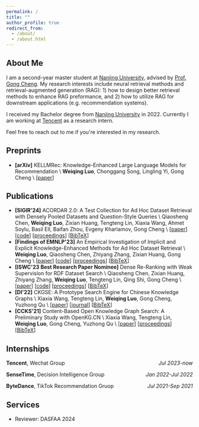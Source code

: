 ```yaml
---
permalink: /
title: ""
author_profile: true
redirect_from: 
  - /about/
  - /about.html
---
```


## About Me

I am a second-year master student at [Nanjing University](https://www.nju.edu.cn/en/), advised by [Prof. Gong Cheng](http://ws.nju.edu.cn/~gcheng).
My research interests include neural retrieval methods and retrieval-augmented generation (RAG): 1) how to design better retrieval methods to enhance RAG preformance, and 2) how to utilize RAG for downstream applications (e.g. recommendation systems).

I received my Bachelor degree from [Nanjing University](https://www.nju.edu.cn/en/) in 2022. 
Currently I am working at [Tencent](https://www.tencent.com/en-us) as a research intern.

Feel free to reach out to me if you're interested in my research.

## Preprints

- **[arXiv]** KELLMRec: Knowledge-Enhanced Large Language Models for Recommendation \\
**Weiqing Luo**, Chonggang Song, Lingling Yi, Gong Cheng \\
[[paper](https://arxiv.org/abs/2403.06642)]

## Publications

- **[SIGIR'24]** ACORDAR 2.0: A Test Collection for Ad Hoc Dataset Retrieval with Densely Pooled Datasets and Question-Style Queries \\
Qiaosheng Chen, **Weiqing Luo**, Zixian Huang, Tengteng Lin, Xiaxia Wang, Ahmet Soylu, Basil Ell, Baifan Zhou, Evgeny Kharlamov, Gong Cheng \\
[[paper](https://hcnaeg.github.io)]
[[code](https://github.com/nju-websoft/ACORDAR-2)]
[[proceedings](https://hcnaeg.github.io)]
[[BibTeX](https://hcnaeg.github.io)]
- **[Findings of EMNLP'23]** An Empirical Investigation of Implicit and Explicit Knowledge-Enhanced Methods for Ad Hoc Dataset Retrieval \\
**Weiqing Luo**, Qiaosheng Chen, Zhiyang Zhang, Zixian Huang, Gong Cheng \\
[[paper](https://aclanthology.org/2023.findings-emnlp.957.pdf)]
[[code](https://github.com/nju-websoft/AHDR-KnowledgeEnhanced)]
[[proceedings](https://aclanthology.org/2023.findings-emnlp.957/)]
[[BibTeX](https://aclanthology.org/2023.findings-emnlp.957.bib)]
- **[ISWC'23 Best Research Paper Nominee]** Dense Re-Ranking with Weak Supervision for RDF Dataset Search \\
Qiaosheng Chen, Zixian Huang, Zhiyang Zhang, **Weiqing Luo**, Tengteng Lin, Qing Shi, Gong Cheng \\
[[paper](https://doi.org/10.1007/978-3-031-47240-4_2)]
[[code](https://github.com/nju-websoft/DR2)]
[[proceedings](https://link.springer.com/chapter/10.1007/978-3-031-47240-4_2)]
[[BibTeX](https://dblp.org/rec/conf/semweb/ChenHZLLSC23.html?view=bibtex)]
- **[DI'22]** CKGSE: A Prototype Search Engine for Chinese Knowledge Graphs \\
Xiaxia Wang, Tengteng Lin, **Weiqing Luo**, Gong Cheng, Yuzhong Qu \\
[[paper](https://direct.mit.edu/dint/article-pdf/4/1/41/1985087/dint_a_00118.pdf)]
[[journal](https://direct.mit.edu/dint/article/4/1/41/109221/CKGSE-A-Prototype-Search-Engine-for-Chinese)]
[[BibTeX](https://dblp.org/rec/journals/dint/WangLLCQ22.html?view=bibtex)]
- **[CCKS'21]** Content-Based Open Knowledge Graph Search: A Preliminary Study with OpenKG.CN \\
Xiaxia Wang, Tengteng Lin, **Weiqing Luo**, Gong Cheng, Yuzhong Qu \\
[[paper](https://doi.org/10.1007/978-981-16-6471-7_8)]
[[proceedings](https://link.springer.com/chapter/10.1007/978-981-16-6471-7_8)]
[[BibTeX](https://dblp.org/rec/conf/ccks/0001LL0Q21.html?view=bibtex)]

## Internships

**Tencent**, Wechat Group <i style="float:right;text-align:right;">Jul 2023-now</i>

**SenseTime**, Decision Intelligence Group <i style="float:right;text-align:right;">Jan 2022-Jul 2022</i>

**ByteDance**, TikTok Recommendation Gruop <i style="float:right;text-align:right;">Jul 2021-Sep 2021</i>

## Services

- Reviewer: DASFAA 2024